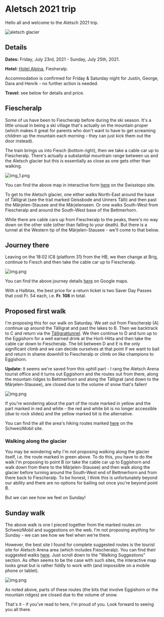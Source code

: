 Aletsch 2021 trip
=================

Hello all and welcome to the Aletsch 2021 trip.

![aletsch glacier](https://anywayinaway-8db4.kxcdn.com/wp-content/uploads/2017/01/switzerland-hiking-aletsch-glacier-011.jpg)

Details
-------

**Dates:** Friday, July 23rd, 2021 - Sunday, July 25th, 2021.

**Hotel:** [Hotel Alpina](https://www.alpinafiescheralp.ch/), Fiesheralp.

Accommodation is confirmed for Friday & Saturday night for Justin, George, Dara and Henrik - no further action is needed.

**Travel:** see below for details and price.

Fiescheralp
-----------

Some of us have been to Fiescheralp before during the ski season. It's a little unsual in being a ski village that's actually on the mountain proper (which makes it great for parents who don't want to have to get screaming children up the mountain each morning - they can just kick them out the door instead).

The train brings us into Fiesch (bottom right), then we take a cable car up to Fiescheralp. There's actually a substantial mountrain range between us and the Aletsch glacier but this is essentially as close as one gets other than walking.

![img_1.png](fiescheralp.png)

You can find the above map in interactive form [here](https://s.geo.admin.ch/91e9e06b89) on the Swisstopo site.

To get to the Aletsch glacier, one either walks North-East around the base of T&auml;lligrat (see the trail marked Geissbode and Unners T&auml;lli) and then past the M&auml;rjelen-Stausee and the M&auml;rjelenseen. Or one walks South-West from Fiescheralp and around the South-West base of the Bettmerhorn.

While there are cable cars up from Fiescheralp to the peaks, there's no way down on the other side (other than falling to your death). But there is a tunnel at the Western tip of the M&auml;rjelen-Stausee - we'll come to that below.

Journey there
-------------

Leaving on the 18:02 IC8 (platform 31) from the HB, we then change at Brig, continue to Fiesch and then take the cable car up to Fiescheralp.

![img.png](train-journey.png)

You can find the above journey details [here](https://goo.gl/maps/GuynbrjeGM6h2t8s5a7) on Google maps.

With a Halbtax, the best price for a return ticket is two Saver Day Passes that cost Fr. 54 each, i.e. **Fr. 108** in total.

Proposed first walk
-------------------

I'm proposing this for our walk on Saturday. We set out from Fiescheralp (A) continue up around the T&auml;lligrat and past the lakes to B. Then we backtrack to C and return via the [Tälligrattunnel](https://de.wikipedia.org/wiki/T%C3%A4lligrattunnel). We then continue to D and turn up to the Eggishorn for a well earned drink at the Horli-Hitta and then take the cable car down to Fiescheralp. The bit between D and E is the only significant climb and we can decide ourselves at that point if we want to bail and return in shame downhill to Fiescheralp or climb on like champions to Eggishorn.

**Update:** it seems we're saved from this uphill part - I rang the Aletsch Arena tourist office and it turns out Eggishorn and the routes out from there, along the mountain ridges to Bettmerhorn and along the T&auml;lligrat (and down to the M&auml;rjelen-Stausee), are closed due to the volume of snow that's fallen!

![img.png](first-walk.png)

If you're wondering about the part of the route marked in yellow and the part marked in red and white - the red and white bit is no longer accessible (due to rock slides) and the yellow marked bit is the alternative.

You can find the all the area's hiking routes marked [here](https://map.schweizmobil.ch/?lang=en&land=wanderland&etappe=39.02&photos=yes&bgLayer=pk&logo=yes&season=summer&resolution=4.68&E=2647713&N=1139977&layers=Wanderland) on the SchweizMobil site.

### Walking along the glacier

You may be wondering why I'm not proposing walking along the glacier itself, i.e. the route marked in green above. To do this, you have to do the walk I'm proposing to point B (or take the cable car up to Eggishorn and walk down from there to the M&auml;rjelen-Stausee) and then walk along the glacier before turning around the South-West end of Bettmerhorn and from there back to Fiescheralp. To be honest, I think this is unfortunately beyond our ability and there are no options for bailing out once you're beyond point B.

But we can see how we feel on Sunday!

Sunday walk
-----------

The above walk is one I pieced together from the marked routes on SchweizMobil and suggestions on the web. I'm not proposing anything for Sunday - we can see how we feel when we're there.

However, the best site I found for complete suggested routes is the tourist site for Aletsch Arena area (which includes Fiescheralp). You can find their suggested walks [here](https://www.aletscharena.ch/en/activities/walking#cat=Hiking-main,Hiking%20Trail,Nature%20Trail&filter=r-fullyTranslatedLangus-,r-onlyOpened-undefined,sb-sortedBy-0&zc=14,8.10436,46.42874). Just scroll down to the "Walking Suggestions" section. As often seems to be the case with such sites, the interactive map looks great but is rather fiddly to work with (and impossible on a mobile phone or tablet).

![img.png](aletsch-arena-walks.png)

As noted above, parts of these routes (the bits that involve Eggishorn or the mountain ridges) are closed due to the volume of snow.

That's it - if you've read to here, I'm proud of you. Look forward to seeing you all there.
